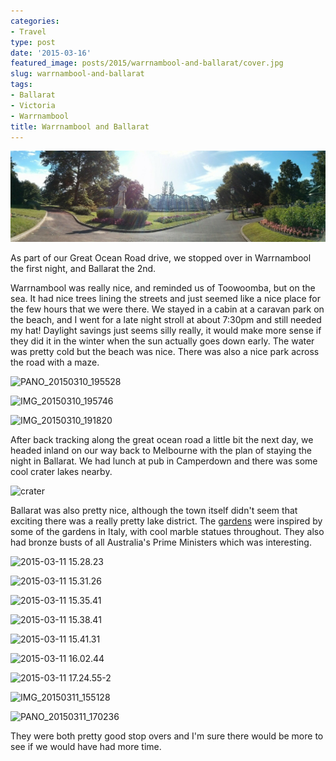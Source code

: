 ```yaml
---
categories:
- Travel
type: post
date: '2015-03-16'
featured_image: posts/2015/warrnambool-and-ballarat/cover.jpg
slug: warrnambool-and-ballarat
tags:
- Ballarat
- Victoria
- Warrnambool
title: Warrnambool and Ballarat
---
```


![cover](cover.jpg)

As part of our Great Ocean Road drive, we stopped over in Warrnambool the first night, and Ballarat the 2nd.

Warrnambool was really nice, and reminded us of Toowoomba, but on the sea. It had nice trees lining the streets and just seemed like a nice place for the few hours that we were there. We stayed in a cabin at a caravan park on the beach, and I went for a late night stroll at about 7:30pm and still needed my hat! Daylight savings just seems silly really, it would make more sense if they did it in the winter when the sun actually goes down early. The water was pretty cold but the beach was nice. There was also a nice park across the road with a maze.

![PANO_20150310_195528](pano_20150310_195528.jpg)

![IMG_20150310_195746](img_20150310_195746.jpg)

![IMG_20150310_191820](img_20150310_191820.jpg)

After back tracking along the great ocean road a little bit the next day, we headed inland on our way back to Melbourne with the plan of staying the night in Ballarat. We had lunch at pub in Camperdown and there was some cool crater lakes nearby.

![crater](crater.jpg)

Ballarat was also pretty nice, although the town itself didn't seem that exciting there was a really pretty lake district. The [gardens](http://en.wikipedia.org/wiki/Ballarat_Botanical_Gardens) were inspired by some of the gardens in Italy, with cool marble statues throughout. They also had bronze busts of all Australia's Prime Ministers which was interesting.

![2015-03-11 15.28.23](2015-03-11-15-28-23.jpg)

![2015-03-11 15.31.26](2015-03-11-15-31-26.jpg)

![2015-03-11 15.35.41](2015-03-11-15-35-41.jpg)

![2015-03-11 15.38.41](2015-03-11-15-38-41.jpg)

![2015-03-11 15.41.31](2015-03-11-15-41-31.jpg)

![2015-03-11 16.02.44](2015-03-11-16-02-44.jpg)

![2015-03-11 17.24.55-2](2015-03-11-17-24-55-2.jpg)

![IMG_20150311_155128](img_20150311_155128.jpg)

![PANO_20150311_170236](pano_20150311_170236.jpg)

They were both pretty good stop overs and I'm sure there would be more to see if we would have had more time.